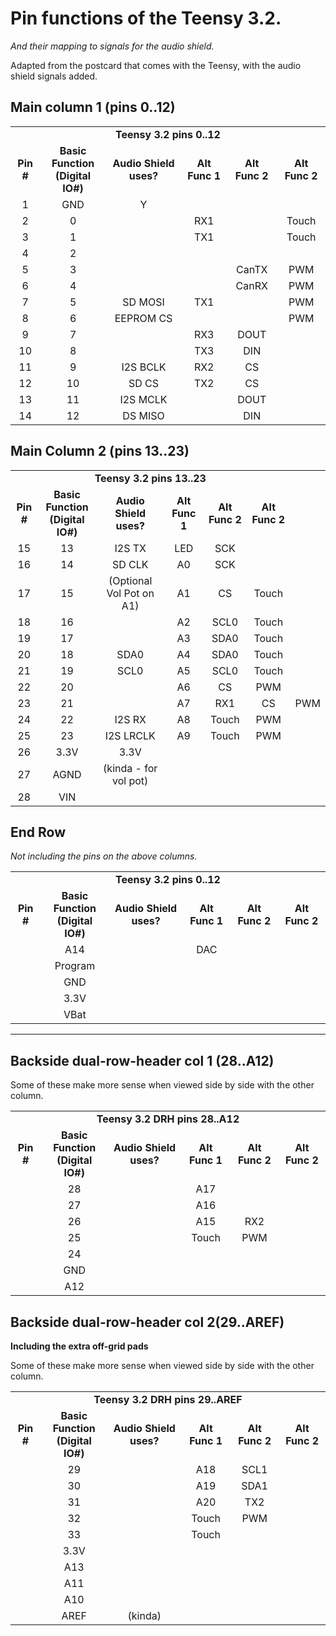 # Pin functions of the Teensy 3.2.

*And their mapping to signals for the audio shield.*

Adapted from the postcard that comes with the Teensy, with the audio shield signals added.

## Main column 1 (pins 0..12)

<table class="table table-striped">
<tr align="center"><td colspan="6"><b>Teensy 3.2 pins 0..12</b></td></tr>
<tr align="center"><td><b>Pin #</b></td> <td><b>Basic Function<br>(Digital IO#)</b></td> <td><b>Audio Shield uses?</b></td><td><b>Alt Func 1</b></td>  <td><b>Alt Func 2</b></td><td><b>Alt Func 2</b></td></tr>

<tr align="center"><td>1</td> <td>GND</td>  <td>Y</td>  <td></td><td></td><td></td></tr>
<tr align="center"><td>2</td> <td>0</td>  <td></td>  <td>RX1</td><td></td><td>Touch</td></tr>
<tr align="center"><td>3</td> <td>1</td>  <td></td>  <td>TX1</td><td></td><td>Touch</td></tr>
<tr align="center"><td>4</td> <td>2</td>  <td></td>  <td></td><td></td><td></td></tr>
<tr align="center"><td>5</td> <td>3</td>  <td></td>  <td></td><td>CanTX</td><td>PWM</td></tr>
<tr align="center"><td>6</td> <td>4</td>  <td></td>  <td></td><td>CanRX</td><td>PWM</td></tr>
<tr align="center"><td>7</td> <td>5</td>  <td>SD MOSI</td>  <td>TX1</td><td></td><td>PWM</td></tr>
<tr align="center"><td>8</td> <td>6</td>  <td>EEPROM CS</td>  <td></td><td></td><td>PWM</td></tr>
<tr align="center"><td>9</td> <td>7</td>  <td></td>  <td>RX3</td><td>DOUT</td><td></td></tr>
<tr align="center"><td>10</td> <td>8</td>  <td></td>  <td>TX3</td><td>DIN</td><td></td></tr>
<tr align="center"><td>11</td> <td>9</td>  <td>I2S BCLK</td>  <td>RX2</td><td>CS</td><td></td></tr>
<tr align="center"><td>12</td> <td>10</td>  <td>SD CS</td>  <td>TX2</td><td>CS</td><td></td></tr>
<tr align="center"><td>13</td> <td>11</td>  <td>I2S MCLK</td>  <td></td><td>DOUT</td><td></td></tr>
<tr align="center"><td>14</td> <td>12</td>  <td>DS MISO</td>  <td></td><td>DIN</td><td></td></tr>
</table>

## Main Column 2 (pins 13..23)

<table class="table table-striped">
<tr align="center"><td colspan="6"><b>Teensy 3.2 pins 13..23</b></td></tr>
<tr align="center"><td><b>Pin #</b></td> <td><b>Basic Function<br>(Digital IO#)</b></td> <td><b>Audio Shield uses?</b></td><td><b>Alt Func 1</b></td>  <td><b>Alt Func 2</b></td><td><b>Alt Func 2</b></td></tr>

<tr align="center"><td>15</td> <td>13</td>  <td>I2S TX</td>  <td>LED</td><td>SCK</td><td></td></tr>
<tr align="center"><td>16</td> <td>14</td>  <td>SD CLK</td>  <td>A0</td> <td>SCK</td><td></td></tr>
<tr align="center"><td>17</td> <td>15</td>  <td>(Optional Vol Pot on A1)</td>  <td>A1</td> <td>CS</td><td>Touch</td></tr>
<tr align="center"><td>18</td> <td>16</td>  <td></td>  <td>A2</td> <td>SCL0</td><td>Touch</td></tr>
<tr align="center"><td>19</td> <td>17</td>  <td></td>  <td>A3</td> <td>SDA0</td><td>Touch</td></tr>
<tr align="center"><td>20</td> <td>18</td>  <td>SDA0</td>  <td>A4</td> <td>SDA0</td><td>Touch</td></tr>
<tr align="center"><td>21</td> <td>19</td>  <td>SCL0</td>  <td>A5</td> <td>SCL0</td><td>Touch</td></tr>
<tr align="center"><td>22</td> <td>20</td>  <td></td>  <td>A6</td> <td>CS</td><td>PWM</td></tr>
<tr align="center"><td>23</td> <td>21</td>  <td></td>  <td>A7</td> <td>RX1</td><td>CS</td><td>PWM</td></tr>
<tr align="center"><td>24</td> <td>22</td>  <td>I2S RX</td>  <td>A8</td> <td>Touch</td><td>PWM</td></tr>
<tr align="center"><td>25</td> <td>23</td>  <td>I2S LRCLK</td>  <td>A9</td> <td>Touch</td><td>PWM</td></tr>
<tr align="center"><td>26</td> <td>3.3V</td>  <td>3.3V</td>  <td></td> <td></td><td></td></tr>
<tr align="center"><td>27</td> <td>AGND</td>  <td>(kinda - for vol pot)</td>  <td></td> <td></td><td></td></tr>
<tr align="center"><td>28</td> <td>VIN</td>  <td></td>  <td></td>  <td></td><td></td></tr>
</table>

## End Row

*Not including the pins on the above columns.*

<table class="table table-striped">
<tr align="center"><td colspan="6"><b>Teensy 3.2 pins 0..12</b></td></tr>
<tr align="center"><td><b>Pin #</b></td> <td><b>Basic Function<br>(Digital IO#)</b></td> <td><b>Audio Shield uses?</b></td><td><b>Alt Func 1</b></td>  <td><b>Alt Func 2</b></td><td><b>Alt Func 2</b></td></tr>

<tr align="center"><td></td> <td>A14</td>  <td></td>  <td>DAC</td><td></td><td></td></tr>
<tr align="center"><td></td> <td>Program</td>  <td></td>  <td></td> <td></td><td></td></tr>
<tr align="center"><td></td> <td>GND</td>  <td></td>  <td></td> <td></td><td></td></tr>
<tr align="center"><td></td> <td>3.3V</td>  <td></td>  <td></td> <td></td><td></td></tr>
<tr align="center"><td></td> <td>VBat</td>  <td></td>  <td></td> <td></td><td></td></tr>
</table>

----------------------


## Backside dual-row-header col 1 (28..A12)

Some of these make more sense when viewed side by side with the other column.

<table class="table table-striped">
<tr align="center"><td colspan="6"><b>Teensy 3.2 DRH pins 28..A12</b></td></tr>
<tr align="center"><td><b>Pin #</b></td> <td><b>Basic Function<br>(Digital IO#)</b></td> <td><b>Audio Shield uses?</b></td><td><b>Alt Func 1</b></td>  <td><b>Alt Func 2</b></td><td><b>Alt Func 2</b></td></tr>

<tr align="center"><td></td> <td>28</td>  <td></td>  <td>A17</td><td></td><td></td></tr>
<tr align="center"><td></td> <td>27</td>  <td></td>  <td>A16</td> <td></td><td></td></tr>
<tr align="center"><td></td> <td>26</td>  <td></td>  <td>A15</td> <td>RX2</td><td></td></tr>
<tr align="center"><td></td> <td>25</td>  <td></td>  <td>Touch</td> <td>PWM</td><td></td></tr>
<tr align="center"><td></td> <td>24</td>  <td></td>  <td></td> <td></td><td></td></tr>
<tr align="center"><td></td> <td>GND</td>  <td></td>  <td></td> <td></td><td></td></tr>
<tr align="center"><td></td> <td>A12</td>  <td></td>  <td></td> <td></td><td></td></tr>
</table>

## Backside dual-row-header col 2(29..AREF)

**Including the extra off-grid pads**

Some of these make more sense when viewed side by side with the other column.

<table class="table table-striped">
<tr align="center"><td colspan="6"><b>Teensy 3.2 DRH pins 29..AREF</b></td></tr>
<tr align="center"><td><b>Pin #</b></td> <td><b>Basic Function<br>(Digital IO#)</b></td> <td><b>Audio Shield uses?</b></td><td><b>Alt Func 1</b></td>  <td><b>Alt Func 2</b></td><td><b>Alt Func 2</b></td></tr>

<tr align="center"><td></td> <td>29</td>  <td></td>  <td>A18</td><td>SCL1</td><td></td></tr>
<tr align="center"><td></td> <td>30</td>  <td></td>  <td>A19</td> <td>SDA1</td><td></td></tr>
<tr align="center"><td></td> <td>31</td>  <td></td>  <td>A20</td> <td>TX2</td><td></td></tr>
<tr align="center"><td></td> <td>32</td>  <td></td>  <td>Touch</td> <td>PWM</td><td></td></tr>
<tr align="center"><td></td> <td>33</td>  <td></td>  <td>Touch</td> <td></td><td></td></tr>
<tr align="center"><td></td> <td>3.3V</td>  <td></td>  <td></td> <td></td><td></td></tr>
<tr align="center"><td></td> <td>A13</td>  <td></td>  <td></td> <td></td><td></td></tr>
<tr align="center"><td></td> <td>A11</td>  <td></td>  <td></td><td></td><td></td></tr>
<tr align="center"><td></td> <td>A10</td>  <td></td>  <td></td> <td></td><td></td></tr>
<tr align="center"><td></td> <td>AREF</td>  <td>(kinda)</td>  <td></td> <td></td><td></td></tr>
</table>

